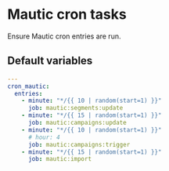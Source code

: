 # Mautic cron tasks
Ensure Mautic cron entries are run.
<!--ROLEVARS-->
## Default variables
```yaml
---
cron_mautic:
  entries:
    - minute: "*/{{ 10 | random(start=1) }}"
      job: mautic:segments:update
    - minute: "*/{{ 15 | random(start=1) }}"
      job: mautic:campaigns:update
    - minute: "*/{{ 10 | random(start=1) }}"
      # hour: 4
      job: mautic:campaigns:trigger
    - minute: "*/{{ 15 | random(start=1) }}"
      job: mautic:import
```

<!--ENDROLEVARS-->

<!--TOC-->
<!--ENDTOC-->
